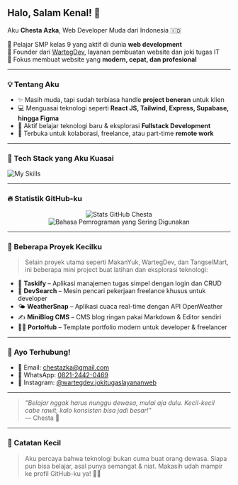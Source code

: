 ## Halo, Salam Kenal! 👋  
Aku **Chesta Azka**, Web Developer Muda dari Indonesia 🇮🇩

🌟 Pelajar SMP kelas 9 yang aktif di dunia **web development**  
🚀 Founder dari [WartegDev](https://www.instagram.com/wartegdev.jokitugaslayananweb/), layanan pembuatan website dan joki tugas IT  
🎯 Fokus membuat website yang **modern, cepat, dan profesional**

---

### 💡 Tentang Aku
- ✨ Masih muda, tapi sudah terbiasa handle **project beneran** untuk klien
- 💻 Menguasai teknologi seperti **React JS, Tailwind, Express, Supabase, hingga Figma**
- 🌱 Aktif belajar teknologi baru & eksplorasi **Fullstack Development**
- 🤝 Terbuka untuk kolaborasi, freelance, atau part-time **remote work**

---

### 🧰 Tech Stack yang Aku Kuasai
![My Skills](https://skillicons.dev/icons?i=react,tailwind,js,ts,nodejs,express,supabase,mysql,figma,git,vite,vercel)

---

### 🔥 Statistik GitHub-ku
<p align="center">
  <img src="https://github-readme-stats.vercel.app/api?username=chesta-azka&show_icons=true&theme=radical" alt="Stats GitHub Chesta" />
  <br/>
  <img src="https://github-readme-stats.vercel.app/api/top-langs/?username=chesta-azka&layout=compact&theme=radical" alt="Bahasa Pemrograman yang Sering Digunakan"/>
</p>

---

### 🚀 Beberapa Proyek Kecilku
> Selain proyek utama seperti MakanYuk, WartegDev, dan TangselMart, ini beberapa mini project buat latihan dan eksplorasi teknologi:

- 🎯 **Taskify** – Aplikasi manajemen tugas simpel dengan login dan CRUD
- 🧪 **DevSearch** – Mesin pencari pekerjaan freelance khusus untuk developer
- 🌤️ **WeatherSnap** – Aplikasi cuaca real-time dengan API OpenWeather
- ✍️ **MiniBlog CMS** – CMS blog ringan pakai Markdown & Editor sendiri
- 🧑‍💻 **PortoHub** – Template portfolio modern untuk developer & freelancer

---

### 🤝 Ayo Terhubung!
- 💌 Email: chestazka@gmail.com  
- 📱 WhatsApp: [0821-2442-0469](https://wa.me/6282124420469)  
- 📸 Instagram: [@wartegdev.jokitugaslayananweb](https://instagram.com/wartegdev.jokitugaslayananweb)

---

> _"Belajar nggak harus nunggu dewasa, mulai aja dulu. Kecil-kecil cabe rawit, kalo konsisten bisa jadi besar!"_  
> — Chesta 💚

---

### 📌 Catatan Kecil
> Aku percaya bahwa teknologi bukan cuma buat orang dewasa. Siapa pun bisa belajar, asal punya semangat & niat. Makasih udah mampir ke profil GitHub-ku ya! 🙌✨


